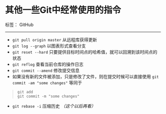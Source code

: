 # 其他一些Git中经常使用的指令

标签： GitHub

---

- `git pull origin master` 从远程库获得更新
- `git log --graph` 以图表形式查看分支
- `git reset --hard` 只要提供目标时间点的哈希值，就可以回溯到该时间点的状态
- `git reflog` 查看当前仓库的操作日志
- `git commit --amend` 修改提交信息
- 如果没有新的文件被添加，只是修改了文件，则在提交时候可以直接使用 `git commit -am "some changes"` 等同于 
> `git add`  
> `git commit -m "some changes"`

- `git rebase -i` 压缩历史 *（这个以后再看）*